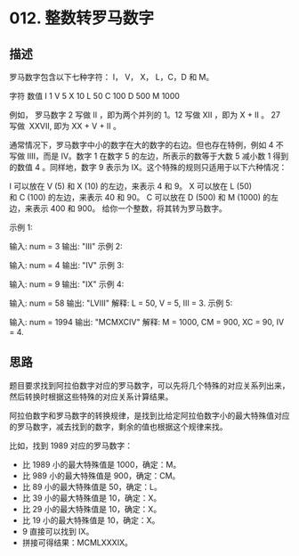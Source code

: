 # 012. 整数转罗马数字

## 描述

罗马数字包含以下七种字符： I， V， X， L，C，D 和 M。

字符          数值
I             1
V             5
X             10
L             50
C             100
D             500
M             1000

例如， 罗马数字 2 写做 II ，即为两个并列的 1。12 写做 XII ，即为 X + II 。 27 写做  XXVII, 即为 XX + V + II 。

通常情况下，罗马数字中小的数字在大的数字的右边。但也存在特例，例如 4 不写做 IIII，而是 IV。数字 1 在数字 5 的左边，所表示的数等于大数 5 减小数 1 得到的数值 4 。同样地，数字 9 表示为 IX。这个特殊的规则只适用于以下六种情况：

I 可以放在 V (5) 和 X (10) 的左边，来表示 4 和 9。
X 可以放在 L (50) 和 C (100) 的左边，来表示 40 和 90。
C 可以放在 D (500) 和 M (1000) 的左边，来表示 400 和 900。
给你一个整数，将其转为罗马数字。

示例 1:

输入: num = 3
输出: "III"
示例 2:

输入: num = 4
输出: "IV"
示例 3:

输入: num = 9
输出: "IX"
示例 4:

输入: num = 58
输出: "LVIII"
解释: L = 50, V = 5, III = 3.
示例 5:

输入: num = 1994
输出: "MCMXCIV"
解释: M = 1000, CM = 900, XC = 90, IV = 4.

## 思路

题目要求找到阿拉伯数字对应的罗马数字，可以先将几个特殊的对应关系列出来，然后转换时根据这些特殊的对应关系计算结果。

阿拉伯数字和罗马数字的转换规律，是找到比给定阿拉伯数字小的最大特殊值对应的罗马数字，减去找到的数字，剩余的值也根据这个规律来找。

比如，找到 1989 对应的罗马数字：

- 比 1989 小的最大特殊值是 1000，确定：M。
- 比 989 小的最大特殊值是 900，确定：CM。
- 比 89 小的最大特殊值是 50，确定：L。
- 比 39 小的最大特殊值是 10，确定：X。
- 比 29 小的最大特殊值是 10，确定：X。
- 比 19 小的最大特殊值是 10，确定：X。
- 9 直接可以找到 IX。
- 拼接可得结果：MCMLXXXIX。
